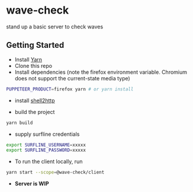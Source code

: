 # wave-check
stand up a basic server to check waves

## Getting Started

- Install [Yarn](https://classic.yarnpkg.com/en/docs/install/#windows-stable)
- Clone this repo
- Install dependencies (note the firefox environment variable. Chromium does not support the current-state media type)

```bash
PUPPETEER_PRODUCT=firefox yarn # or yarn install
```

- install [shell2http](https://github.com/msoap/shell2http#install)

- build the project

```bash
yarn build
```

- supply surfline credentials

```bash
export SURFLINE_USERNAME=xxxxx
export SURFLINE_PASSWORD=xxxxx
```

- To run the client locally, run

```bash
yarn start --scope=@wave-check/client
```

- **Server is WIP**